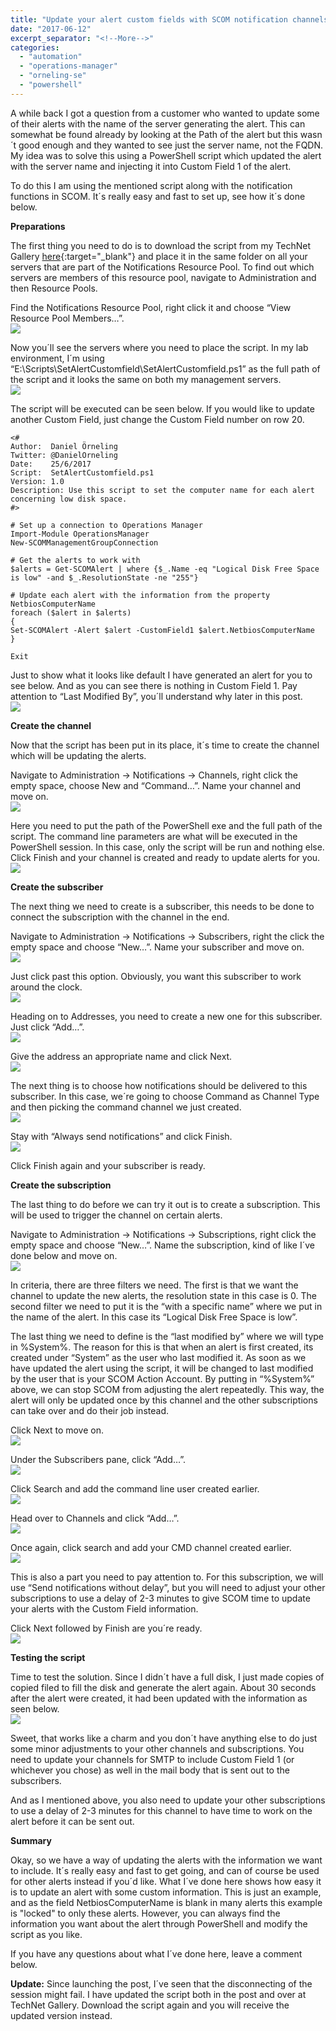 ```yaml
---
title: "Update your alert custom fields with SCOM notification channels"
date: "2017-06-12"
excerpt_separator: "<!--More-->"
categories: 
  - "automation"
  - "operations-manager"
  - "orneling-se"
  - "powershell"
---
```


A while back I got a question from a customer who wanted to update some of their alerts with the name of the server generating the alert. This can somewhat be found already by looking at the Path of the alert but this wasn´t good enough and they wanted to see just the server name, not the FQDN. My idea was to solve this using a PowerShell script which updated the alert with the server name and injecting it into Custom Field 1 of the alert.

To do this I am using the mentioned script along with the notification functions in SCOM. It´s really easy and fast to set up, see how it´s done below.
<!--More-->
**Preparations**

The first thing you need to do is to download the script from my TechNet Gallery [here](https://gallery.technet.microsoft.com/Update-your-SCOM-alert-b7893737){:target="_blank"} and place it in the same folder on all your servers that are part of the Notifications Resource Pool. To find out which servers are members of this resource pool, navigate to Administration and then Resource Pools.  
  
Find the Notifications Resource Pool, right click it and choose “View Resource Pool Members…”.  
![](https://blog.orneling.se/assets/images/2017/06/1.jpg)

Now you´ll see the servers where you need to place the script. In my lab environment, I´m using “E:\\Scripts\\SetAlertCustomfield\\SetAlertCustomfield.ps1” as the full path of the script and it looks the same on both my management servers.  
![](https://blog.orneling.se/assets/images/2017/06/2.jpg)

The script will be executed can be seen below. If you would like to update another Custom Field, just change the Custom Field number on row 20.

```
<#
Author:  Daniel Örneling
Twitter: @DanielOrneling
Date:    25/6/2017
Script:  SetAlertCustomfield.ps1
Version: 1.0
Description: Use this script to set the computer name for each alert concerning low disk space.
#>

# Set up a connection to Operations Manager
Import-Module OperationsManager
New-SCOMManagementGroupConnection

# Get the alerts to work with
$alerts = Get-SCOMAlert | where {$_.Name -eq "Logical Disk Free Space is low" -and $_.ResolutionState -ne "255"}

# Update each alert with the information from the property NetbiosComputerName
foreach ($alert in $alerts)
{
Set-SCOMAlert -Alert $alert -CustomField1 $alert.NetbiosComputerName
}

Exit
```

Just to show what it looks like default I have generated an alert for you to see below. And as you can see there is nothing in Custom Field 1. Pay attention to “Last Modified By”, you´ll understand why later in this post.  
![](https://blog.orneling.se/assets/images/2017/06/3.jpg)

**Create the channel**

Now that the script has been put in its place, it´s time to create the channel which will be updating the alerts.

Navigate to Administration -> Notifications -> Channels, right click the empty space, choose New and “Command…”. Name your channel and move on.  
![](https://blog.orneling.se/assets/images/2017/06/4.jpg)

Here you need to put the path of the PowerShell exe and the full path of the script. The command line parameters are what will be executed in the PowerShell session. In this case, only the script will be run and nothing else. Click Finish and your channel is created and ready to update alerts for you.  
![](https://blog.orneling.se/assets/images/2017/06/5.jpg)

**Create the subscriber**

The next thing we need to create is a subscriber, this needs to be done to connect the subscription with the channel in the end.

Navigate to Administration -> Notifications -> Subscribers, right the click the empty space and choose “New…”. Name your subscriber and move on.  
![](https://blog.orneling.se/assets/images/2017/06/6.jpg)

Just click past this option. Obviously, you want this subscriber to work around the clock.  
![](https://blog.orneling.se/assets/images/2017/06/7.jpg)

Heading on to Addresses, you need to create a new one for this subscriber. Just click “Add…”.  
![](https://blog.orneling.se/assets/images/2017/06/8.jpg)

Give the address an appropriate name and click Next.  
![](https://blog.orneling.se/assets/images/2017/06/9.jpg)

The next thing is to choose how notifications should be delivered to this subscriber. In this case, we´re going to choose Command as Channel Type and then picking the command channel we just created.  
![](https://blog.orneling.se/assets/images/2017/06/10.jpg)

Stay with “Always send notifications” and click Finish.  
![](https://blog.orneling.se/assets/images/2017/06/11.jpg)

Click Finish again and your subscriber is ready.

**Create the subscription**

The last thing to do before we can try it out is to create a subscription. This will be used to trigger the channel on certain alerts.

Navigate to Administration -> Notifications -> Subscriptions, right click the empty space and choose “New…”. Name the subscription, kind of like I´ve done below and move on.  
![](https://blog.orneling.se/assets/images/2017/06/12.jpg)

In criteria, there are three filters we need. The first is that we want the channel to update the new alerts, the resolution state in this case is 0. The second filter we need to put it is the “with a specific name” where we put in the name of the alert. In this case its “Logical Disk Free Space is low”.

The last thing we need to define is the “last modified by” where we will type in %System%. The reason for this is that when an alert is first created, its created under “System” as the user who last modified it. As soon as we have updated the alert using the script, it will be changed to last modified by the user that is your SCOM Action Account. By putting in “%System%” above, we can stop SCOM from adjusting the alert repeatedly. This way, the alert will only be updated once by this channel and the other subscriptions can take over and do their job instead.

Click Next to move on.  
![](https://blog.orneling.se/assets/images/2017/06/13.jpg)

Under the Subscribers pane, click “Add…”.  
![](https://blog.orneling.se/assets/images/2017/06/14.jpg)

Click Search and add the command line user created earlier.  
![](https://blog.orneling.se/assets/images/2017/06/15.jpg)

Head over to Channels and click “Add…”.  
![](https://blog.orneling.se/assets/images/2017/06/16.jpg)

Once again, click search and add your CMD channel created earlier.  
![](https://blog.orneling.se/assets/images/2017/06/17.jpg)

This is also a part you need to pay attention to. For this subscription, we will use “Send notifications without delay”, but you will need to adjust your other subscriptions to use a delay of 2-3 minutes to give SCOM time to update your alerts with the Custom Field information.

Click Next followed by Finish are you´re ready.  
![](https://blog.orneling.se/assets/images/2017/06/18.jpg)

**Testing the script**

Time to test the solution. Since I didn´t have a full disk, I just made copies of copied filed to fill the disk and generate the alert again. About 30 seconds after the alert were created, it had been updated with the information as seen below.  
![](https://blog.orneling.se/assets/images/2017/06/19.jpg)

Sweet, that works like a charm and you don´t have anything else to do just some minor adjustments to your other channels and subscriptions. You need to update your channels for SMTP to include Custom Field 1 (or whichever you chose) as well in the mail body that is sent out to the subscribers.

And as I mentioned above, you also need to update your other subscriptions to use a delay of 2-3 minutes for this channel to have time to work on the alert before it can be sent out.

**Summary**

Okay, so we have a way of updating the alerts with the information we want to include. It´s really easy and fast to get going, and can of course be used for other alerts instead if you´d like. What I´ve done here shows how easy it is to update an alert with some custom information. This is just an example, and as the field NetbiosComputerName is blank in many alerts this example is "locked" to only these alerts. However, you can always find the information you want about the alert through PowerShell and modify the script as you like.

If you have any questions about what I´ve done here, leave a comment below.

**Update:** Since launching the post, I´ve seen that the disconnecting of the session might fail. I have updated the script both in the post and over at TechNet Gallery. Download the script again and you will receive the updated version instead.
